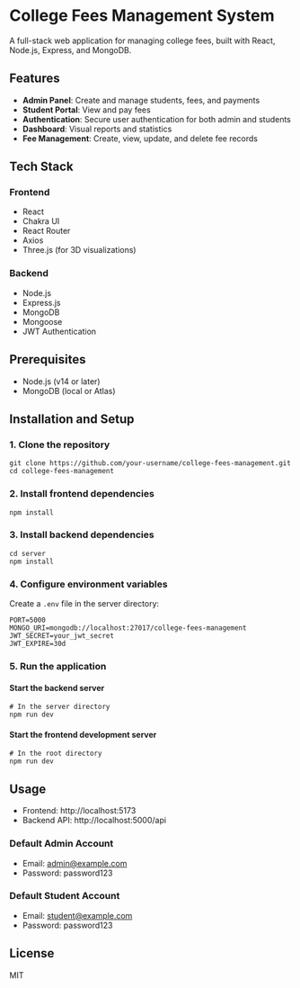 # College Fees Management System

A full-stack web application for managing college fees, built with React, Node.js, Express, and MongoDB.

## Features

- **Admin Panel**: Create and manage students, fees, and payments
- **Student Portal**: View and pay fees
- **Authentication**: Secure user authentication for both admin and students
- **Dashboard**: Visual reports and statistics
- **Fee Management**: Create, view, update, and delete fee records

## Tech Stack

### Frontend
- React
- Chakra UI 
- React Router
- Axios
- Three.js (for 3D visualizations)

### Backend
- Node.js
- Express.js
- MongoDB
- Mongoose
- JWT Authentication

## Prerequisites

- Node.js (v14 or later)
- MongoDB (local or Atlas)

## Installation and Setup

### 1. Clone the repository
```
git clone https://github.com/your-username/college-fees-management.git
cd college-fees-management
```

### 2. Install frontend dependencies
```
npm install
```

### 3. Install backend dependencies
```
cd server
npm install
```

### 4. Configure environment variables
Create a `.env` file in the server directory:
```
PORT=5000
MONGO_URI=mongodb://localhost:27017/college-fees-management
JWT_SECRET=your_jwt_secret
JWT_EXPIRE=30d
```

### 5. Run the application

#### Start the backend server
```
# In the server directory
npm run dev
```

#### Start the frontend development server
```
# In the root directory
npm run dev
```

## Usage

- Frontend: http://localhost:5173
- Backend API: http://localhost:5000/api

### Default Admin Account
- Email: admin@example.com
- Password: password123

### Default Student Account
- Email: student@example.com
- Password: password123

## License

MIT
